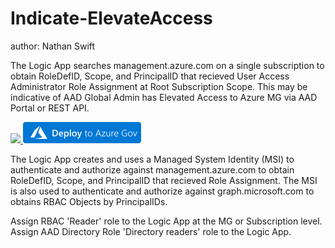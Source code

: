 # Indicate-ElevateAccess
author: Nathan Swift

The Logic App searches management.azure.com on a single subscription to obtain RoleDefID, Scope, and PrincipalID that recieved User Access Administrator Role Assignment at Root Subscription Scope. This may be indicative of AAD Global Admin has Elevated Access to Azure MG via AAD Portal or REST API.

<a href="https://portal.azure.com/#create/Microsoft.Template/uri/https%3A%2F%2Fraw.githubusercontent.com%2Fswiftsolves-msft%2FLogicApps%2Fmaster%2FIndicate-ElevateAccess%2Fazuredeploy.json" target="_blank">
    <img src="https://aka.ms/deploytoazurebutton"/>
</a>
<a href="https://portal.azure.us/#create/Microsoft.Template/uri/https%3A%2F%2Fraw.githubusercontent.com%2Fswiftsolves-msft%2FLogicApps%2Fmaster%2FIndicate-ElevateAccess%2Fazuredeploy.json" target="_blank">
<img src="https://raw.githubusercontent.com/Azure/azure-quickstart-templates/master/1-CONTRIBUTION-GUIDE/images/deploytoazuregov.png"/>
</a>

The Logic App creates and uses a Managed System Identity (MSI) to authenticate and authorize against management.azure.com to obtain RoleDefID, Scope, and PrincipalID that recieved Role Assignment. The MSI is also used to authenticate and authorize against graph.microsoft.com to obtains RBAC Objects by PrincipalIDs.

Assign RBAC 'Reader' role to the Logic App at the MG or Subscription level. Assign AAD Directory Role 'Directory readers' role to the Logic App.